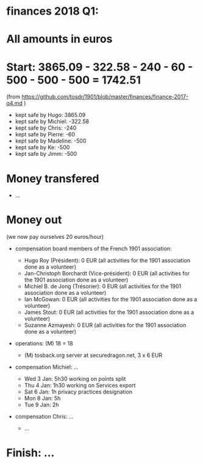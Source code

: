 # finances 2018 Q1:

# All amounts in euros

# Start: 3865.09 - 322.58 - 240 - 60 - 500 - 500 - 500 = 1742.51
(from https://github.com/tosdr/1901/blob/master/finances/finance-2017-q4.md )

* kept safe by Hugo: 3865.09
* kept safe by Michiel: -322.58
* kept safe by Chris: -240
* kept safe by Pierre: -60
* kept safe by Madeline: -500
* kept safe by Ke: -500
* kept safe by Jimm: -500

# Money transfered

* ...

# Money out

(we now pay ourselves 20 euros/hour)

* compensation board members of the French 1901 association:
   * Hugo Roy (Président):			0 EUR (all activities for the 1901 association done as a volunteer)
   * Jan-Christoph Borchardt (Vice-président):	0 EUR (all activities for the 1901 association done as a volunteer)
   * Michiel B. de Jong (Trésorier):		0 EUR (all activities for the 1901 association done as a volunteer)
   * Ian McGowan:				0 EUR (all activities for the 1901 association done as a volunteer)
   * James Stout:				0 EUR (all activities for the 1901 association done as a volunteer)
   * Suzanne Azmayesh:				0 EUR (all activities for the 1901 association done as a volunteer)

* operations: (M) 18 = 18
   * (M) tosback.org server at securedragon.net, 3 x 6 EUR

* compensation Michiel: ...
   * Wed 3 Jan: 5h30 working on points split
   * Thu 4 Jan: 1h30 working on Services export
   * Sat 6 Jan: 1h privacy practices designation
   * Mon 8 Jan: 5h
   * Tue 9 Jan: 2h


* compensation Chris: ...
   * ...

# Finish: ...
